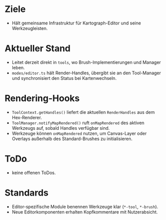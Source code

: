 # Ziele
- Hält gemeinsame Infrastruktur für Kartograph-Editor und seine Werkzeugleisten.

# Aktueller Stand
- Leitet derzeit direkt in `tools`, wo Brush-Implementierungen und Manager leben.
- `modes/editor.ts` hält Render-Handles, übergibt sie an den Tool-Manager und synchronisiert den Status bei Kartenwechseln.

# Rendering-Hooks
- `ToolContext.getHandles()` liefert die aktuellen `RenderHandles` aus dem Hex-Renderer.
- `ToolManager.notifyMapRendered()` ruft `onMapRendered` des aktiven Werkzeugs auf, sobald Handles verfügbar sind.
- Werkzeuge können `onMapRendered` nutzen, um Canvas-Layer oder Overlays außerhalb des Standard-Brushes zu initialisieren.

# ToDo
- keine offenen ToDos.

# Standards
- Editor-spezifische Module benennen Werkzeuge klar (`*-tool`, `*-brush`).
- Neue Editorkomponenten erhalten Kopfkommentare mit Nutzerabsicht.
